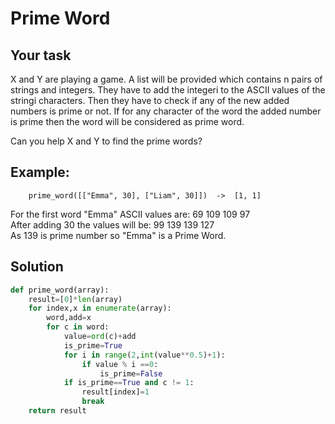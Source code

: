 # Prime Word

## Your task
X and Y are playing a game. A list will be provided which contains n pairs of strings and integers. They have to add the integeri to the ASCII values of the stringi characters. Then they have to check if any of the new added numbers is prime or not. If for any character of the word the added number is prime then the word will be considered as prime word.</br>

Can you help X and Y to find the prime words?</br>


## Example:

```
    prime_word([["Emma", 30], ["Liam", 30]])  ->  [1, 1]
```

For the first word "Emma" ASCII values are: 69 109 109 97 </br>
After adding 30 the values will be: 99 139 139 127 </br>
As 139 is prime number so "Emma" is a Prime Word. </br>


## Solution
<sol>

```python 
def prime_word(array):
    result=[0]*len(array)
    for index,x in enumerate(array):
        word,add=x
        for c in word:
            value=ord(c)+add 
            is_prime=True
            for i in range(2,int(value**0.5)+1):
                if value % i ==0:
                    is_prime=False
            if is_prime==True and c != 1:
                result[index]=1
                break                 
    return result
```
